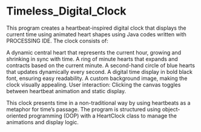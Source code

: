 # Timeless_Digital_Clock

This program creates a heartbeat-inspired digital clock that displays the current time using animated heart shapes using Java codes written with PROCESSING IDE. The clock consists of:

A dynamic central heart that represents the current hour, growing and shrinking in sync with time.
A ring of minute hearts that expands and contracts based on the current minute.
A second-hand circle of blue hearts that updates dynamically every second.
A digital time display in bold black font, ensuring easy readability.
A custom background image, making the clock visually appealing.
User interaction: Clicking the canvas toggles between heartbeat animation and static display.

This clock presents time in a non-traditional way by using heartbeats as a metaphor for time’s passage. The program is structured using object-oriented programming (OOP) with a HeartClock class to manage the animations and display logic.
